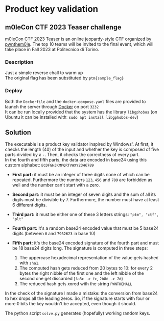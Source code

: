 # Product key validation

## m0leCon CTF 2023 Teaser challenge

[m0leCon CTF 2023 Teaser](https://ctftime.org/event/1898) is an online jeopardy-style CTF organized by [pwnthem0le](https://pwnthem0le.polito.it/). The top 10 teams will be invited to the final event, which will take place in Fall 2023 at Politecnico di Torino.

### Description
Just a simple reverse chall to warm up<br>
The original flag has been substituted by `ptm{sample_flag}`

### Deploy
Both the `Dockerfile` and the `docker-compose.yaml` files are provided to launch the server through [Docker](https://www.docker.com/) on port `3232`<br>
It can be run locally provided that the system has the library `libgphobos` (on Ubuntu it can be installed with: `sudo apt install libgphobos-dev`)

## Solution
The executable is a product key validator inspired by Windows'.
At first, it checks the length (40) of the input and whether the key is composed of five parts divided by a `-`. Then, it checks the correctness of every part.<br>
In the fourth and fifth parts, the data are encoded in base24 using this custom alphabet: `BCDFGHJKMPQRTVWXY2346789`

* __First part:__
it must be an integer of three digits none of which can be repeated. Furthermore the numbers `123`, `456` and `789` are forbidden as well and the number can't start with a zero.

* __Second part:__ 
it must be an integer of seven digits and the sum of all its digits must be divisible by 7. Furthermore, the number must have at least 6 different digits.

* __Third part:__
it must be either one of these 3 letters strings: `"ptm", "ctf", "plt"`

* __Fourth part:__
it's a random base24 encoded value that must be 5 base24 digits (between `0` and `7962623` in base 10)

* __Fifth part:__
it's the base24 encoded signature of the fourth part and must be 18  base24 digits long. The signature is computed in three steps:
    
    1. The uppercase hexadecimal representation of the value gets hashed with `sha1`.
    2. The computed hash gets reduced from 20 bytes to 10: for every 2 bytes the right nibble of the first one and the left nibble of the second one get discarded (`fa3c -> fc`, `2b8d -> 2d`)
    3. The reduced hash gets xored with the string `PWNTHEMALL`

In the check of the signature I made a mistake: the conversion from base24 to hex drops all the leading zeros. So, if the signature starts with four or more 0 bits the key wouldn't be accepted, even though it should.

The python script `solve.py` generates (hopefully) working random keys.
